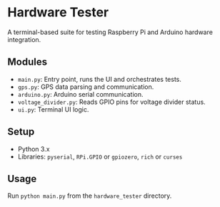 # Hardware Tester

A terminal-based suite for testing Raspberry Pi and Arduino hardware integration.

## Modules
- `main.py`: Entry point, runs the UI and orchestrates tests.
- `gps.py`: GPS data parsing and communication.
- `arduino.py`: Arduino serial communication.
- `voltage_divider.py`: Reads GPIO pins for voltage divider status.
- `ui.py`: Terminal UI logic.

## Setup
- Python 3.x
- Libraries: `pyserial`, `RPi.GPIO` or `gpiozero`, `rich` or `curses`

## Usage
Run `python main.py` from the `hardware_tester` directory.
